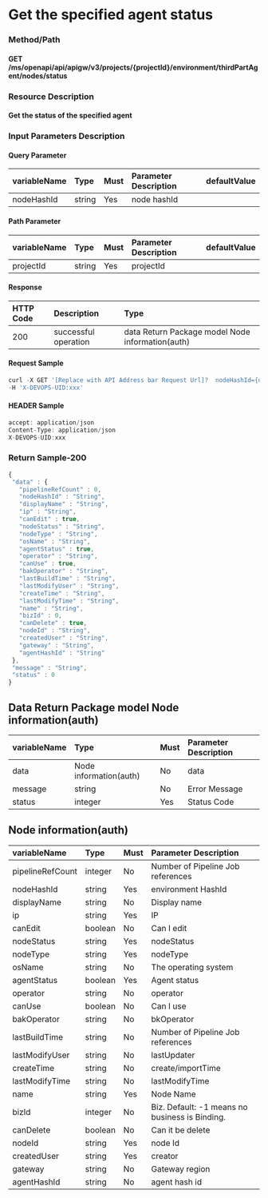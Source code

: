  # Get the specified agent status 

 ### Method/Path 

 #### GET  /ms/openapi/api/apigw/v3/projects/{projectId}/environment/thirdPartAgent/nodes/status 

 ### Resource Description 

 #### Get the status of the specified agent 

 ### Input Parameters Description 

 #### Query Parameter 

 | variableName| Type| Must| Parameter Description| defaultValue| 
 | :--- | :--- | :--- | :--- | :--- | 
 | nodeHashId | string |Yes| node hashId|| 

 #### Path Parameter 

 | variableName| Type| Must| Parameter Description| defaultValue| 
 | :--- | :--- | :--- | :--- | :--- | 
 | projectId | string |Yes|  projectId || 

 #### Response 

 | HTTP Code| Description| Type| 
 | :--- | :--- | :--- | 
 | 200 | successful operation |data Return Package model Node information\(auth\)| 

 #### Request Sample 

 ```javascript 
 curl -X GET '[Replace with API Address bar Request Url]?  nodeHashId={nodeHashId}' \ 
 -H 'X-DEVOPS-UID:xxx' 
 ``` 

 #### HEADER Sample 

 ```javascript 
 accept: application/json 
 Content-Type: application/json 
 X-DEVOPS-UID:xxx 
 ``` 

 ### Return Sample-200 

 ```javascript 
 { 
  "data" : { 
    "pipelineRefCount" : 0, 
    "nodeHashId" : "String", 
    "displayName" : "String", 
    "ip" : "String", 
    "canEdit" : true, 
    "nodeStatus" : "String", 
    "nodeType" : "String", 
    "osName" : "String", 
    "agentStatus" : true, 
    "operator" : "String", 
    "canUse" : true, 
    "bakOperator" : "String", 
    "lastBuildTime" : "String", 
    "lastModifyUser" : "String", 
    "createTime" : "String", 
    "lastModifyTime" : "String", 
    "name" : "String", 
    "bizId" : 0, 
    "canDelete" : true, 
    "nodeId" : "String", 
    "createdUser" : "String", 
    "gateway" : "String", 
    "agentHashId" : "String" 
  }, 
  "message" : "String", 
  "status" : 0 
 } 
 ``` 

 ## Data Return Package model Node information\(auth\) 

 | variableName| Type| Must| Parameter Description| 
 | :--- | :--- | :--- | :--- | 
 | data |Node information\(auth\)| No| data| 
 | message | string |No| Error Message| 
 | status | integer |Yes| Status Code| 

 ## Node information\(auth\) 

 | variableName| Type| Must| Parameter Description| 
 | :--- | :--- | :--- | :--- | 
 | pipelineRefCount | integer |No| Number of Pipeline Job references| 
 | nodeHashId | string |Yes| environment HashId| 
 | displayName | string |No| Display name| 
 | ip | string |Yes|  IP | 
 | canEdit | boolean |No| Can I edit| 
 | nodeStatus | string |Yes| nodeStatus| 
 | nodeType | string |Yes| nodeType| 
 | osName | string |No| The operating system| 
 | agentStatus | boolean |Yes| Agent status| 
 | operator | string |No| operator| 
 | canUse | boolean |No| Can I use| 
 | bakOperator | string |No| bkOperator| 
 | lastBuildTime | string |No| Number of Pipeline Job references| 
 | lastModifyUser | string |No| lastUpdater| 
 | createTime | string |No| create/importTime| 
 | lastModifyTime | string |No| lastModifyTime| 
 | name | string |Yes| Node Name| 
 | bizId | integer |No| Biz. Default: -1 means no business is Binding.| 
 | canDelete | boolean |No| Can it be delete| 
 | nodeId | string |Yes| node Id| 
 | createdUser | string |Yes| creator| 
 | gateway | string |No| Gateway region| 
 | agentHashId | string |No|  agent hash id | 